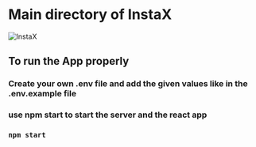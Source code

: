 # Main directory of InstaX

![InstaX](https://i.ibb.co/tmbsjTw/InstaX.png)

## To run the App properly

### Create your own .env file and add the given values like in the .env.example file

### use npm start to start the server and the react app

### `npm start`
